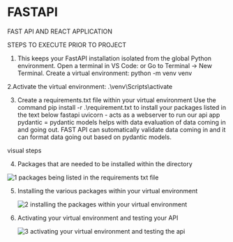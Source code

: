 # FASTAPI
 FAST API  AND REACT APPLICATION
 
STEPS TO EXECUTE PRIOR TO PROJECT
1. This keeps your FastAPI installation isolated from the global Python environment.
 	Open a terminal in VS Code:
or	Go to Terminal → New Terminal.
	Create a virtual environment:
  python -m venv venv

2.Activate the virtual environment:  .\venv\Scripts\activate


3. Create a requirements.txt file within your virtual environment
Use the command pip install -r .\requirement.txt to install your packages listed in the text below
fastapi
uvicorn  - acts as a webserver to run our api app
pydantic = pydantic models helps with data evaluation of data coming in and going out. FAST API can sutomatically validate data coming in and it can format data going out based on pydantic models.


 visual steps
 
4.  Packages that are needed to be installed within the directory

 ![1  packages being listed in the requirements txt file](https://github.com/user-attachments/assets/50ef5424-9884-42f3-823d-2c50454a4c07)

5.  Installing the various packages within your virtual environment
    
    ![2  installing the packages within your virtual environment](https://github.com/user-attachments/assets/ccf939e8-64ef-449b-82a6-9ac856b2fb7e)

6. Activating your virtual environment and testing your API

   ![3 activating your virtual environment and testing the api](https://github.com/user-attachments/assets/f7a4c6e1-f02c-4cfb-a451-d6036e9275ac)



